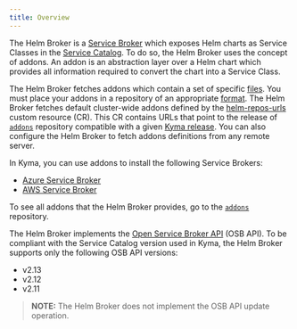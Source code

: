 ```yaml
---
title: Overview
---
```


The Helm Broker is a [Service Broker](/components/service-catalog/#service-brokers-overview) which exposes Helm charts as Service Classes in the [Service Catalog](/components/service-catalog/). To do so, the Helm Broker uses the concept of addons. An addon is an abstraction layer over a Helm chart which provides all information required to convert the chart into a Service Class.

The Helm Broker fetches addons which contain a set of specific [files](#details-create-addons). You must place your addons in a repository of an appropriate [format](#details-create-addons-repository). The Helm Broker fetches default cluster-wide addons defined by the [helm-repos-urls](https://github.com/kyma-project/kyma/blob/master/resources/helm-broker/templates/default-addons-cfg.yaml) custom resource (CR). This CR contains URLs that point to the release of  [`addons`](https://github.com/kyma-project/addons/releases) repository compatible with a given [Kyma release](https://github.com/kyma-project/kyma/releases). You can also configure the Helm Broker to fetch addons definitions from any remote server.

In Kyma, you can use addons to install the following Service Brokers:

* [Azure Service Broker](/components/service-catalog/#service-brokers-azure-service-broker)
* [AWS Service Broker](/components/service-catalog/#service-brokers-aws-service-broker)

To see all addons that the Helm Broker provides, go to the [`addons`](https://github.com/kyma-project/addons) repository.

The Helm Broker implements the [Open Service Broker API](https://github.com/openservicebrokerapi/servicebroker/blob/v2.14/profile.md#service-metadata) (OSB API).
To be compliant with the Service Catalog version used in Kyma, the Helm Broker supports only the following OSB API versions:
- v2.13
- v2.12
- v2.11

> **NOTE:** The Helm Broker does not implement the OSB API update operation.
